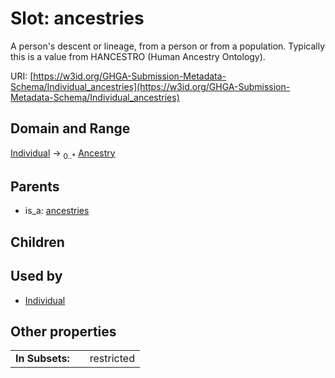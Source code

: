 
# Slot: ancestries


A person's descent or lineage, from a person or from a population. Typically this is a value from HANCESTRO (Human Ancestry Ontology).

URI: [https://w3id.org/GHGA-Submission-Metadata-Schema/Individual_ancestries](https://w3id.org/GHGA-Submission-Metadata-Schema/Individual_ancestries)


## Domain and Range

[Individual](Individual.md) &#8594;  <sub>0..\*</sub> [Ancestry](Ancestry.md)

## Parents

 *  is_a: [ancestries](ancestries.md)

## Children


## Used by

 * [Individual](Individual.md)

## Other properties

|  |  |  |
| --- | --- | --- |
| **In Subsets:** | | restricted |

